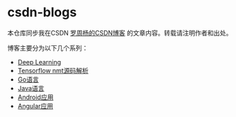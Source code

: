 # csdn-blogs
本仓库同步我在CSDN [罗周杨的CSDN博客](http://blog.csdn.net/stupid_3?ref=toolbar) 的文章内容。转载请注明作者和出处。　　

博客主要分为以下几个系列：　　

* [Deep Learning](deep_learning/index.md)
* [Tensorflow nmt源码解析](tensorflow_nmt/tensorflow_nmt_index.md)  
* [Go语言](golang/README.md)  
* [Java语言](java/README.md)  　　
* [Android应用](android/README.md)    
* [Angular应用](angular/README.md)  
